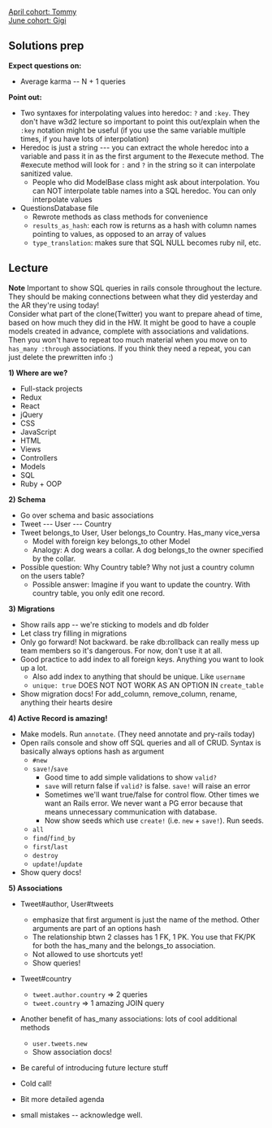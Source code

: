 [April cohort:  Tommy](./previous_lectures/april2016)  
[June cohort:  Gigi](./previous_lectures/june2016)  

## Solutions prep

**Expect questions on:**
+ Average karma -- N + 1 queries

**Point out:**
+ Two syntaxes for interpolating values into heredoc: `?` and `:key`. They don't have w3d2 lecture so important to point this out/explain when the `:key` notation might be useful (if you use the same variable multiple times, if you have lots of interpolation)
+ Heredoc is just a string --- you can extract the whole heredoc into a variable and pass it in as the first argument to the #execute method. The #execute method will look for `:` and `?` in the string so it can interpolate sanitized value.
  + People who did ModelBase class might ask about interpolation. You can NOT interpolate table names into a SQL heredoc. You can only interpolate values
+ QuestionsDatabase file
  +  Rewrote methods as class methods for convenience
  + `results_as_hash`: each row is returns as a hash with column names pointing to values, as opposed to an array of values
  + `type_translation`: makes sure that SQL NULL becomes ruby nil, etc.

## Lecture
**Note**
Important to show SQL queries in rails console throughout the lecture. They should be making connections between what they did yesterday and the AR they're using today!  
Consider what part of the clone(Twitter) you want to prepare ahead of time, based on how much they did in the HW. It might be good to have a couple models created in advance, complete with associations and validations. Then you won't have to repeat too much material when you move on to `has_many :through` associations. If you think they need a repeat, you can just delete the prewritten info :)

**1) Where are we?**
+ Full-stack projects
+ Redux
+ React
+ jQuery
+ CSS
+ JavaScript
+ HTML
+ Views
+ Controllers
+ Models
+ SQL
+ Ruby + OOP


**2) Schema**
+ Go over schema and basic associations
+ Tweet --- User --- Country
+ Tweet belongs_to User, User belongs_to Country. Has_many vice_versa
  + Model with foreign key belongs_to other Model
  + Analogy: A dog wears a collar. A dog belongs_to the owner specified by the collar.
+ Possible question: Why Country table? Why not just a country column on the users table?
  + Possible answer: Imagine if you want to update the country. With country table, you only edit one record.

**3) Migrations**
+ Show rails app -- we're sticking to models and db folder
+ Let class try filling in migrations
+ Only go forward! Not backward. be rake db:rollback can really mess up team members so it's dangerous. For now, don't use it at all.
+ Good practice to add index to all foreign keys. Anything you want to look up a lot.
  + Also add index to anything that should be unique. Like `username`
  + `unique: true` DOES NOT NOT WORK AS AN OPTION IN `create_table`
+ Show migration docs! For add_column, remove_column, rename, anything their hearts desire

**4) Active Record is amazing!**
+ Make models. Run `annotate`. (They need annotate and pry-rails today)
+ Open rails console and show off SQL queries and all of CRUD. Syntax is basically always options hash as argument
  + `#new`
  + `save!`/`save`
    + Good time to add simple validations to show `valid?`
    + `save` will return false if `valid?` is false. `save!` will raise an error
    + Sometimes we'll want true/false for control flow. Other times we want an Rails error. We never want a PG error because that means unnecessary communication with database.
    + Now show seeds which use `create!` (i.e. `new` + `save!`). Run seeds.
  + `all`
  + `find`/`find_by`
  + `first`/`last`
  + `destroy`
  + `update!`/`update`
+ Show query docs!

**5) Associations**
+ Tweet#author, User#tweets
  + emphasize that first argument is just the name of the method. Other arguments are part of an options hash
  + The relationship btwn 2 classes has 1 FK, 1 PK. You use that FK/PK for both the has_many and the belongs_to association.
  + Not allowed to use shortcuts yet!
  + Show queries!
+ Tweet#country
  + `tweet.author.country` => 2 queries
  + `tweet.country` => 1 amazing JOIN query
+ Another benefit of has_many associations: lots of cool additional methods
  + `user.tweets.new`
  + Show association docs!

+ Be careful of introducing future lecture stuff
+ Cold call!
+ Bit more detailed agenda
+ small mistakes -- acknowledge well.
